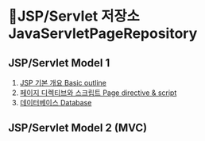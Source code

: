 # :minidisc:JSP/Servlet 저장소 JavaServletPageRepository
## JSP/Servlet Model 1
1. [JSP 기본 개요 Basic outline](https://github.com/taechacode/JavaServletPageRepository/tree/main/MVC1/01.%20Basic%20outline)
2. [페이지 디렉티브와 스크립트 Page directive & script](https://github.com/taechacode/JavaServletPageRepository/tree/main/Model%201/02.%20Page%20directive%20%26%20script)
5. [데이터베이스 Database](https://github.com/taechacode/JavaServletPageRepository/tree/main/MVC1/05.%20Database)
## JSP/Servlet Model 2 (MVC)
